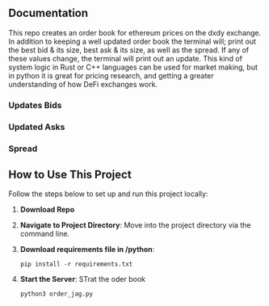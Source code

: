 
## Documentation

This repo creates an order book for ethereum prices on the dxdy exchange. In addition to keeping a well updated order book the terminal will; print out the best bid & its size, best ask & its size, as well as the spread. If any of these values change, the terminal will print out an update. This kind of system logic in Rust or C++ languages can be used for market making, but in python it is great for pricing research, and getting a greater understanding of how DeFi exchanges work.


### Updates Bids



### Updated Asks



### Spread


## How to Use This Project

Follow the steps below to set up and run this project locally:

1. **Download Repo**

2. **Navigate to Project Directory**: Move into the project directory via the command line.

3. **Download requirements file in /python**:
    ```
    pip install -r requirements.txt
    ```

4. **Start the Server**: STrat the oder book
    ```
    python3 order_jag.py
    ```